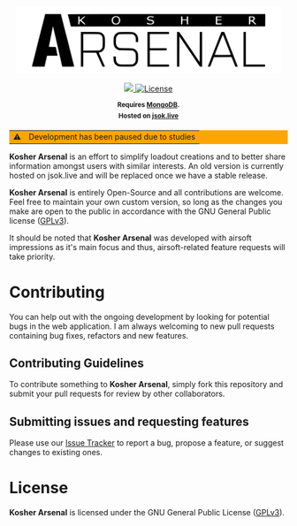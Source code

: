 <p align="center">
    <img src="https://raw.githubusercontent.com/Tapawingo/Kosher-Arsenal/master/src/assets/long-logo.svg" width="480">
</p>

<p align="center">
    <a href="https://github.com/Tapawingo/CMF3/issues" alt="Issue Tracker">
        <img src="https://img.shields.io/github/issues-raw/Tapawingo/Kosher-Arsenal?style=flat-square">
    </a>
    <a href="https://github.com/Tapawingo/CMF3/blob/master/LICENSE">
        <img src="https://img.shields.io/github/license/Tapawingo/Kosher-Arsenal?style=flat-square" alt="License">
    </a>
</p>
<p align="center">
    <sup><strong>Requires <a href="https://www.mongodb.com/cloud/atlas/lp/try4?utm_source=google&utm_campaign=search_gs_pl_evergreen_atlas_core_prosp-brand_gic-null_emea-no_ps-all_desktop_eng_lead&utm_term=mongodb&utm_medium=cpc_paid_search&utm_ad=e&utm_ad_campaign_id=12212624542&adgroup=115749720903&cq_cmp=12212624542">MongoDB</a>.<br/>
    Hosted on <a href="https://jsok.live">jsok.live</a></strong></sup>
</p>

<p align="center">
  <table style="background-color:#ffa500">
    <tr>
      <td>⚠</td>
      <td style="b">Development has been paused due to studies</td>
    </tr>
  </table>
</p>

**Kosher Arsenal** is an effort to simplify loadout creations and to better share information amongst users with similar interests. An old version is currently hosted on jsok.live and will be replaced once we have a stable release.

**Kosher Arsenal** is entirely Open-Source and all contributions are welcome. Feel free to maintain your own custom version, so long as the changes you make are open to the public in accordance with the GNU General Public license ([GPLv3](https://github.com/Tapawingo/Kosher-Arsenal/blob/master/LICENSE)).

It should be noted that **Kosher Arsenal** was developed with airsoft impressions as it's main focus and thus, airsoft-related feature requests will take priority.

# Contributing
You can help out with the ongoing development by looking for potential bugs in the web application. I am always welcoming to new pull requests containing bug fixes, refactors and new features.

## Contributing Guidelines
To contribute something to **Kosher Arsenal**, simply fork this repository and submit your pull requests for review by other collaborators.

## Submitting issues and requesting features
Please use our [Issue Tracker](https://github.com/Tapawingo/Kosher-Arsenal/issues) to report a bug, propose a feature, or suggest changes to existing ones.

# License
**Kosher Arsenal** is licensed under the GNU General Public License ([GPLv3](https://github.com/Tapawingo/Kosher-Arsenal/blob/master/LICENSE)).
